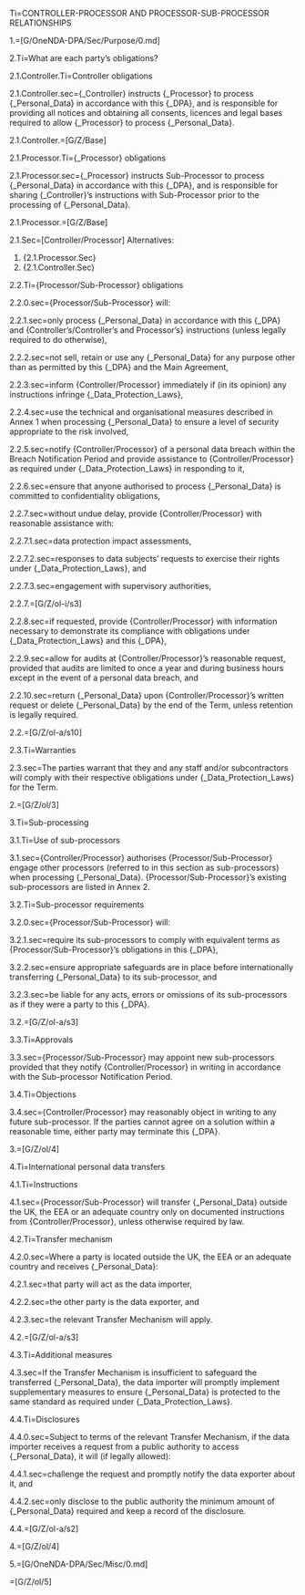 Ti=CONTROLLER-PROCESSOR AND PROCESSOR-SUB-PROCESSOR RELATIONSHIPS

1.=[G/OneNDA-DPA/Sec/Purpose/0.md]

2.Ti=What are each party’s obligations?

2.1.Controller.Ti=Controller obligations

2.1.Controller.sec={_Controller} instructs {_Processor} to process {_Personal_Data} in accordance with this {_DPA}, and is responsible for providing all notices and obtaining all consents, licences and legal bases required to allow {_Processor} to process {_Personal_Data}. 

2.1.Controller.=[G/Z/Base]

2.1.Processor.Ti={_Processor} obligations

2.1.Processor.sec={_Processor} instructs Sub-Processor to process {_Personal_Data} in accordance with this {_DPA}, and is responsible for sharing {_Controller}’s instructions with Sub-Processor prior to the processing of {_Personal_Data}.  

2.1.Processor.=[G/Z/Base]

2.1.Sec=[Controller/Processor] Alternatives: <ol class="alt"><li>{2.1.Processor.Sec}</li><li>{2.1.Controller.Sec}</li></ol>

2.2.Ti={Processor/Sub-Processor} obligations

2.2.0.sec={Processor/Sub-Processor} will:

2.2.1.sec=only process {_Personal_Data} in accordance with this {_DPA} and {Controller’s/Controller’s and Processor’s} instructions (unless legally required to do otherwise),

2.2.2.sec=not sell, retain or use any {_Personal_Data} for any purpose other than as permitted by this {_DPA} and the Main Agreement,

2.2.3.sec=inform {Controller/Processor} immediately if (in its opinion) any instructions infringe {_Data_Protection_Laws},

2.2.4.sec=use the technical and organisational measures described in Annex 1 when processing {_Personal_Data} to ensure a level of security appropriate to the risk involved,

2.2.5.sec=notify {Controller/Processor} of a personal data breach within the Breach Notification Period and provide assistance to {Controller/Processor} as required under {_Data_Protection_Laws} in responding to it,

2.2.6.sec=ensure that anyone authorised to process {_Personal_Data} is committed to confidentiality obligations,

2.2.7.sec=without undue delay, provide {Controller/Processor} with reasonable assistance with: 

2.2.7.1.sec=data protection impact assessments, 

2.2.7.2.sec=responses to data subjects’ requests to exercise their rights under {_Data_Protection_Laws}, and 

2.2.7.3.sec=engagement with supervisory authorities, 

2.2.7.=[G/Z/ol-i/s3]

2.2.8.sec=if requested, provide {Controller/Processor} with information necessary to demonstrate its compliance with obligations under {_Data_Protection_Laws} and this {_DPA},

2.2.9.sec=allow for audits at {Controller/Processor}’s reasonable request, provided that audits are limited to once a year and during business hours except in the event of a personal data breach, and

2.2.10.sec=return {_Personal_Data} upon {Controller/Processor}’s written request or delete {_Personal_Data} by the end of the Term, unless retention is legally required.

2.2.=[G/Z/ol-a/s10]

2.3.Ti=Warranties

2.3.sec=The parties warrant that they and any staff and/or subcontractors will comply with their respective obligations under {_Data_Protection_Laws} for the Term.

2.=[G/Z/ol/3]


3.Ti=Sub-processing

3.1.Ti=Use of sub-processors

3.1.sec={Controller/Processor} authorises {Processor/Sub-Processor} engage other processors (referred to in this section as sub-processors) when processing {_Personal_Data}. {Processor/Sub-Processor}’s existing sub-processors are listed in Annex 2.

3.2.Ti=Sub-processor requirements

3.2.0.sec={Processor/Sub-Processor} will: 

3.2.1.sec=require its sub-processors to comply with equivalent terms as {Processor/Sub-Processor}’s obligations in this {_DPA},

3.2.2.sec=ensure appropriate safeguards are in place before internationally transferring {_Personal_Data} to its sub-processor, and

3.2.3.sec=be liable for any acts, errors or omissions of its sub-processors as if they were a party to this {_DPA}.

3.2.=[G/Z/ol-a/s3]

3.3.Ti=Approvals

3.3.sec={Processor/Sub-Processor} may appoint new sub-processors provided that they notify {Controller/Processor} in writing in accordance with the Sub-processor Notification Period. 

3.4.Ti=Objections

3.4.sec={Controller/Processor} may reasonably object in writing to any future sub-processor. If the parties cannot agree on a solution within a reasonable time, either party may terminate this {_DPA}.

3.=[G/Z/ol/4]

4.Ti=International personal data transfers

4.1.Ti=Instructions

4.1.sec={Processor/Sub-Processor} will transfer {_Personal_Data} outside the UK, the EEA or an adequate country only on documented instructions from {Controller/Processor}, unless otherwise required by law.

4.2.Ti=Transfer mechanism

4.2.0.sec=Where a party is located outside the UK, the EEA or an adequate country and receives {_Personal_Data}: 

4.2.1.sec=that party will act as the data importer,

4.2.2.sec=the other party is the data exporter, and

4.2.3.sec=the relevant Transfer Mechanism will apply.

4.2.=[G/Z/ol-a/s3]

4.3.Ti=Additional measures

4.3.sec=If the Transfer Mechanism is insufficient to safeguard the transferred {_Personal_Data}, the data importer will promptly implement supplementary measures to ensure {_Personal_Data} is protected to the same standard as required under {_Data_Protection_Laws}.

4.4.Ti=Disclosures

4.4.0.sec=Subject to terms of the relevant Transfer Mechanism, if the data importer receives a request from a public authority to access {_Personal_Data}, it will (if legally allowed):

4.4.1.sec=challenge the request and promptly notify the data exporter about it, and

4.4.2.sec=only disclose to the public authority the minimum amount of {_Personal_Data} required and keep a record of the disclosure. 

4.4.=[G/Z/ol-a/s2]

4.=[G/Z/ol/4]

5.=[G/OneNDA-DPA/Sec/Misc/0.md]

=[G/Z/ol/5]
